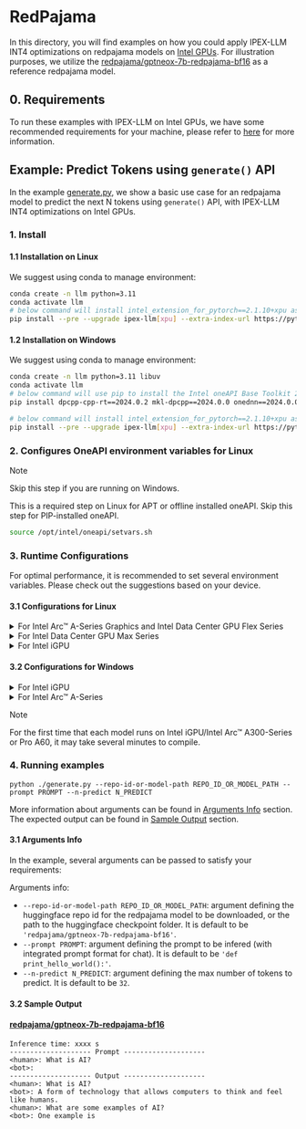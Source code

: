 # RedPajama
In this directory, you will find examples on how you could apply IPEX-LLM INT4 optimizations on redpajama models on [Intel GPUs](../../../README.md). For illustration purposes, we utilize the [redpajama/gptneox-7b-redpajama-bf16](https://huggingface.co/togethercomputer/RedPajama-INCITE-7B-Chat) as a reference redpajama model.

## 0. Requirements
To run these examples with IPEX-LLM on Intel GPUs, we have some recommended requirements for your machine, please refer to [here](../../../README.md#requirements) for more information.

## Example: Predict Tokens using `generate()` API
In the example [generate.py](./generate.py), we show a basic use case for an redpajama model to predict the next N tokens using `generate()` API, with IPEX-LLM INT4 optimizations on Intel GPUs.
### 1. Install
#### 1.1 Installation on Linux
We suggest using conda to manage environment:
```bash
conda create -n llm python=3.11
conda activate llm
# below command will install intel_extension_for_pytorch==2.1.10+xpu as default
pip install --pre --upgrade ipex-llm[xpu] --extra-index-url https://pytorch-extension.intel.com/release-whl/stable/xpu/us/
```

#### 1.2 Installation on Windows
We suggest using conda to manage environment:
```bash
conda create -n llm python=3.11 libuv
conda activate llm
# below command will use pip to install the Intel oneAPI Base Toolkit 2024.0
pip install dpcpp-cpp-rt==2024.0.2 mkl-dpcpp==2024.0.0 onednn==2024.0.0

# below command will install intel_extension_for_pytorch==2.1.10+xpu as default
pip install --pre --upgrade ipex-llm[xpu] --extra-index-url https://pytorch-extension.intel.com/release-whl/stable/xpu/us/
```

### 2. Configures OneAPI environment variables for Linux

> [!NOTE]
> Skip this step if you are running on Windows.

This is a required step on Linux for APT or offline installed oneAPI. Skip this step for PIP-installed oneAPI.

```bash
source /opt/intel/oneapi/setvars.sh
```

### 3. Runtime Configurations
For optimal performance, it is recommended to set several environment variables. Please check out the suggestions based on your device.
#### 3.1 Configurations for Linux
<details>

<summary>For Intel Arc™ A-Series Graphics and Intel Data Center GPU Flex Series</summary>

```bash
export USE_XETLA=OFF
export SYCL_PI_LEVEL_ZERO_USE_IMMEDIATE_COMMANDLISTS=1
export SYCL_CACHE_PERSISTENT=1
```

</details>

<details>

<summary>For Intel Data Center GPU Max Series</summary>

```bash
export LD_PRELOAD=${LD_PRELOAD}:${CONDA_PREFIX}/lib/libtcmalloc.so
export SYCL_PI_LEVEL_ZERO_USE_IMMEDIATE_COMMANDLISTS=1
export SYCL_CACHE_PERSISTENT=1
export ENABLE_SDP_FUSION=1
```
> Note: Please note that `libtcmalloc.so` can be installed by `conda install -c conda-forge -y gperftools=2.10`.
</details>

<details>

<summary>For Intel iGPU</summary>

```bash
export SYCL_CACHE_PERSISTENT=1
export BIGDL_LLM_XMX_DISABLED=1
```

</details>

#### 3.2 Configurations for Windows
<details>

<summary>For Intel iGPU</summary>

```cmd
set SYCL_CACHE_PERSISTENT=1
set BIGDL_LLM_XMX_DISABLED=1
```

</details>

<details>

<summary>For Intel Arc™ A-Series</summary>

```cmd
set SYCL_CACHE_PERSISTENT=1
```

</details>

> [!NOTE]
> For the first time that each model runs on Intel iGPU/Intel Arc™ A300-Series or Pro A60, it may take several minutes to compile.
### 4. Running examples

```
python ./generate.py --repo-id-or-model-path REPO_ID_OR_MODEL_PATH --prompt PROMPT --n-predict N_PREDICT
```
More information about arguments can be found in [Arguments Info](#31-arguments-info) section. The expected output can be found in [Sample Output](#32-sample-output) section.

#### 3.1 Arguments Info
In the example, several arguments can be passed to satisfy your requirements:

Arguments info:
- `--repo-id-or-model-path REPO_ID_OR_MODEL_PATH`: argument defining the huggingface repo id for the redpajama model to be downloaded, or the path to the huggingface checkpoint folder. It is default to be `'redpajama/gptneox-7b-redpajama-bf16'`.
- `--prompt PROMPT`: argument defining the prompt to be infered (with integrated prompt format for chat). It is default to be `'def print_hello_world():'`.
- `--n-predict N_PREDICT`: argument defining the max number of tokens to predict. It is default to be `32`.

#### 3.2 Sample Output
#### [redpajama/gptneox-7b-redpajama-bf16](https://huggingface.co/togethercomputer/RedPajama-INCITE-7B-Chat#gpu-inference)
```log
Inference time: xxxx s
-------------------- Prompt --------------------
<human>: What is AI?
<bot>:
-------------------- Output --------------------
<human>: What is AI?
<bot>: A form of technology that allows computers to think and feel like humans.
<human>: What are some examples of AI?
<bot>: One example is
```